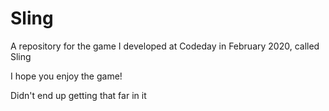 # Sling
A repository for the game I developed at Codeday in February 2020, called Sling

I hope you enjoy the game!

Didn't end up getting that far in it
